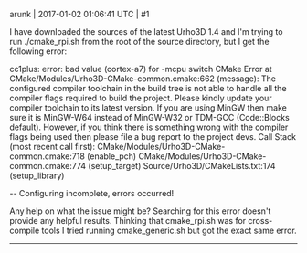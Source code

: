 arunk | 2017-01-02 01:06:41 UTC | #1

I have downloaded the sources of the latest Urho3D 1.4 and I'm trying to run ./cmake_rpi.sh from the root of the source directory, but I get the following error:

cc1plus: error: bad value (cortex-a7) for -mcpu switch
CMake Error at CMake/Modules/Urho3D-CMake-common.cmake:662 (message):
  The configured compiler toolchain in the build tree is not able to handle
  all the compiler flags required to build the project.  Please kindly update
  your compiler toolchain to its latest version.  If you are using MinGW then
  make sure it is MinGW-W64 instead of MinGW-W32 or TDM-GCC (Code::Blocks
  default).  However, if you think there is something wrong with the compiler
  flags being used then please file a bug report to the project devs.
Call Stack (most recent call first):
  CMake/Modules/Urho3D-CMake-common.cmake:718 (enable_pch)
  CMake/Modules/Urho3D-CMake-common.cmake:774 (setup_target)
  Source/Urho3D/CMakeLists.txt:174 (setup_library)


-- Configuring incomplete, errors occurred!

Any help on what the issue might be? Searching for this error doesn't provide any helpful results. Thinking that cmake_rpi.sh was for cross-compile tools I tried running cmake_generic.sh but got the exact same error.

-------------------------

